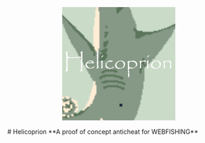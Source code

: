 <p align="center">
  <img src="https://raw.githubusercontent.com/yeeterlol/helicoprion/refs/heads/main/icon.png" alt="Logo of a Helicoprion shark with the text Helicoprion"/>
</p>
# Helicoprion 
**A proof of concept anticheat for WEBFISHING**